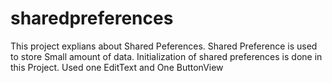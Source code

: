 # sharedpreferences
This project explians about Shared Peferences.
Shared Preference is used to store Small amount of data.
Initialization of shared preferences is done in this Project.
Used one EditText and One ButtonView
